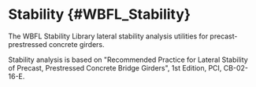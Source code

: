 Stability {#WBFL_Stability}
===========================
The WBFL Stability Library lateral stability analysis utilities for precast-prestressed concrete girders.

Stability analysis is based on "Recommended Practice for Lateral Stability of Precast, Prestressed Concrete Bridge Girders", 1st Edition, PCI, CB-02-16-E.
